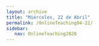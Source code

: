 ```yaml
---
layout: archive
title: "Miércoles, 22 de Abril"
permalink: /OnlineTeaching04-22/
sidebar:
   nav: OnlineTeaching2020
---
```

<!---
> **ANUNCIOS:**  
>

> **PLAN PARA HOY:**
>

> **Tarea:**
>
-->
